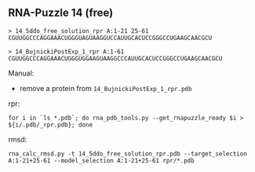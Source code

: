 RNA-Puzzle 14 (free)
-----------------------------------------------------------------------------

```
> 14_5ddo_free_solution_rpr A:1-21 25-61
CGUUGGCCCAGGAAACUGGGUAGUAAGGUCCAUUGCACUCCGGGCCUGAAGCAACGCU

> 14_BujnickiPostExp_1_rpr A:1-61
CGUUGGCCCAGGAAACUGGGUGGAAGUAAGGCCCAUUGCACUCCGGGCCUGAAGCAACGCU
```

Manual:

- remove a protein from `14_BujnickiPostExp_1_rpr.pdb`

rpr:

	for i in `ls *.pdb`; do rna_pdb_tools.py --get_rnapuzzle_ready $i > ${i/.pdb/_rpr.pdb}; done

rmsd:

	rna_calc_rmsd.py -t 14_5ddo_free_solution_rpr.pdb --target_selection A:1-21+25-61 --model_selection A:1-21+25-61 rpr/*.pdb
